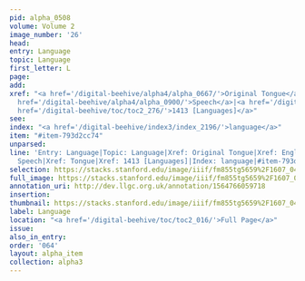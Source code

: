 ```yaml
---
pid: alpha_0508
volume: Volume 2
image_number: '26'
head: 
entry: Language
topic: Language
first_letter: L
page: 
add: 
xref: "<a href='/digital-beehive/alpha4/alpha_0667/'>Original Tongue</a>|English tongue|<a
  href='/digital-beehive/alpha4/alpha_0900/'>Speech</a>|<a href='/digital-beehive/alpha5/alpha_0961/'>Tongue</a>|<a
  href='/digital-beehive/toc/toc2_276/'>1413 [Languages]</a>"
see: 
index: "<a href='/digital-beehive/index3/index_2196/'>language</a>"
item: "#item-793d2cc74"
unparsed: 
line: 'Entry: Language|Topic: Language|Xref: Original Tongue|Xref: English tongue|Xref:
  Speech|Xref: Tongue|Xref: 1413 [Languages]|Index: language|#item-793d2cc74'
selection: https://stacks.stanford.edu/image/iiif/fm855tg5659%2F1607_0493/750,1153,3009,679/full/0/default.jpg
full_image: https://stacks.stanford.edu/image/iiif/fm855tg5659%2F1607_0493/full/full/0/default.jpg
annotation_uri: http://dev.llgc.org.uk/annotation/1564766059718
insertion: 
thumbnail: https://stacks.stanford.edu/image/iiif/fm855tg5659%2F1607_0493/750,1153,600,180/250,/0/default.jpg
label: Language
location: "<a href='/digital-beehive/toc/toc2_016/'>Full Page</a>"
issue: 
also_in_entry: 
order: '064'
layout: alpha_item
collection: alpha3
---
```

